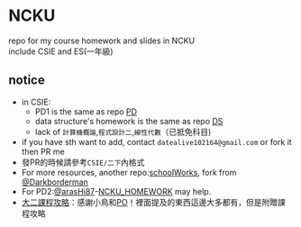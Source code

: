 # NCKU  
repo for my course homework and slides in NCKU  
include CSIE and ES(一年級)  
## notice  
- in CSIE:  
  - PD1 is the same as repo [PD](https://github.com/auyu0408/PD)
  - data structure's homework is the same as repo [DS](https://github.com/auyu0408/DS)  
  - lack of `計算機概論`,`程式設計二`,`線性代數`（已抵免科目)  
- if you have sth want to add, contact `datealive102164@gmail.com` or fork it then PR me  
- 發PR的時候請參考`CSIE/二下`內格式  
- For more resources, another repo:[schoolWorks](https://github.com/auyu0408/schoolWorks), fork from [@Darkborderman](https://github.com/Darkborderman)  
- For PD2:[@arasHi87](https://github.com/arasHi87)-[NCKU_HOMEWORK](https://github.com/arasHi87/NCKU_HOMEWORK) may help.  
- [大二課程攻略](https://hackmd.io/@yenpo/H1uenBppu)：感謝小鳥和[PO](https://hackmd.io/@yenpo)！裡面提及的東西這邊大多都有，但是附贈課程攻略
